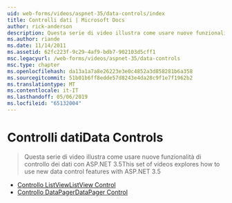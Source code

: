 ```yaml
---
uid: web-forms/videos/aspnet-35/data-controls/index
title: Controlli dati | Microsoft Docs
author: rick-anderson
description: Questa serie di video illustra come usare nuove funzionalità di controllo dei dati con ASP.NET 3.5
ms.author: riande
ms.date: 11/14/2011
ms.assetid: 62fc223f-9c29-4af9-bdb7-902103d5cff1
msc.legacyurl: /web-forms/videos/aspnet-35/data-controls
msc.type: chapter
ms.openlocfilehash: da13a1a7a8e26223e3e0c4852a3d858281b6a358
ms.sourcegitcommit: 51b01b6ff8edde57d8243e4da28c9f1e7f1962b2
ms.translationtype: MT
ms.contentlocale: it-IT
ms.lasthandoff: 05/06/2019
ms.locfileid: "65132004"
---
```

# <a name="data-controls"></a><span data-ttu-id="cc092-103">Controlli dati</span><span class="sxs-lookup"><span data-stu-id="cc092-103">Data Controls</span></span>

> <span data-ttu-id="cc092-104">Questa serie di video illustra come usare nuove funzionalità di controllo dei dati con ASP.NET 3.5</span><span class="sxs-lookup"><span data-stu-id="cc092-104">This set of videos explores how to use new data control features with ASP.NET 3.5</span></span>

- [<span data-ttu-id="cc092-105">Controllo ListView</span><span class="sxs-lookup"><span data-stu-id="cc092-105">ListView Control</span></span>](the-listview-control.md)
- [<span data-ttu-id="cc092-106">Controllo DataPager</span><span class="sxs-lookup"><span data-stu-id="cc092-106">DataPager Control</span></span>](the-datapager-control.md)
